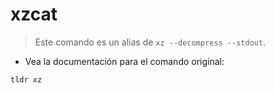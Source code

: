 # xzcat

> Este comando es un alias de `xz --decompress --stdout`.

- Vea la documentación para el comando original:

`tldr xz`
